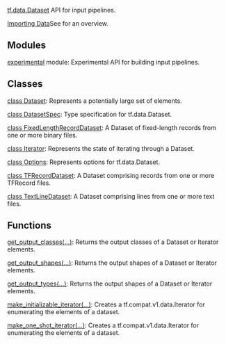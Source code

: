 [tf.data.Dataset](https://www.tensorflow.org/api_docs/python/tf/data/Dataset) API for input pipelines.

[Importing Data](https://tensorflow.org/guide/datasets)See  for an overview.

## Modules
[experimental](https://www.tensorflow.org/api_docs/python/tf/compat/v1/data/experimental) module: Experimental API for building input pipelines.

## Classes
[class Dataset](https://www.tensorflow.org/api_docs/python/tf/compat/v1/data/Dataset): Represents a potentially large set of elements.

[class DatasetSpec](https://www.tensorflow.org/api_docs/python/tf/data/DatasetSpec): Type specification for tf.data.Dataset.

[class FixedLengthRecordDataset](https://www.tensorflow.org/api_docs/python/tf/compat/v1/data/FixedLengthRecordDataset): A Dataset of fixed-length records from one or more binary files.

[class Iterator](https://www.tensorflow.org/api_docs/python/tf/compat/v1/data/Iterator): Represents the state of iterating through a Dataset.

[class Options](https://www.tensorflow.org/api_docs/python/tf/data/Options): Represents options for tf.data.Dataset.

[class TFRecordDataset](https://www.tensorflow.org/api_docs/python/tf/compat/v1/data/TFRecordDataset): A Dataset comprising records from one or more TFRecord files.

[class TextLineDataset](https://www.tensorflow.org/api_docs/python/tf/compat/v1/data/TextLineDataset): A Dataset comprising lines from one or more text files.

## Functions
[get_output_classes(...)](https://www.tensorflow.org/api_docs/python/tf/compat/v1/data/get_output_classes): Returns the output classes of a Dataset or Iterator elements.

[get_output_shapes(...)](https://www.tensorflow.org/api_docs/python/tf/compat/v1/data/get_output_shapes): Returns the output shapes of a Dataset or Iterator elements.

[get_output_types(...)](https://www.tensorflow.org/api_docs/python/tf/compat/v1/data/get_output_types): Returns the output shapes of a Dataset or Iterator elements.

[make_initializable_iterator(...)](https://www.tensorflow.org/api_docs/python/tf/compat/v1/data/make_initializable_iterator): Creates a tf.compat.v1.data.Iterator for enumerating the elements of a dataset.

[make_one_shot_iterator(...)](https://www.tensorflow.org/api_docs/python/tf/compat/v1/data/make_one_shot_iterator): Creates a tf.compat.v1.data.Iterator for enumerating the elements of a dataset.

